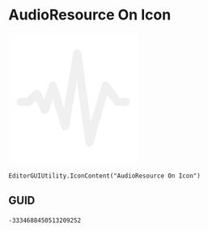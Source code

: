 # AudioResource On Icon
![](/img/AudioResource%20On%20Icon.png)

``` CSharp
EditorGUIUtility.IconContent("AudioResource On Icon")
```
## GUID
```
-3334688450513209252
```
